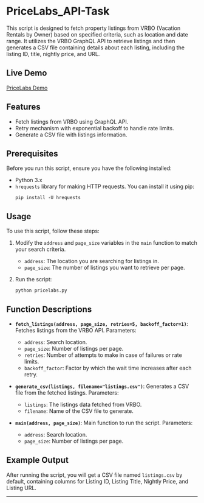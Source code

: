 # PriceLabs_API-Task

This script is designed to fetch property listings from VRBO (Vacation Rentals by Owner) based on specified criteria, such as location and date range. It utilizes the VRBO GraphQL API to retrieve listings and then generates a CSV file containing details about each listing, including the listing ID, title, nightly price, and URL.

## Live Demo

[PriceLabs Demo](https://colab.research.google.com/drive/1fHShi2t-l2tV547HSh0sULl-98pei4xt?usp=sharing)

## Features

- Fetch listings from VRBO using GraphQL API.
- Retry mechanism with exponential backoff to handle rate limits.
- Generate a CSV file with listings information.

## Prerequisites

Before you run this script, ensure you have the following installed:
- Python 3.x
- `hrequests` library for making HTTP requests. You can install it using pip:
  ```
  pip install -U hrequests
  ```

## Usage

To use this script, follow these steps:

1. Modify the `address` and `page_size` variables in the `main` function to match your search criteria.
   - `address`: The location you are searching for listings in.
   - `page_size`: The number of listings you want to retrieve per page.

2. Run the script:
   ```
   python pricelabs.py
   ```

## Function Descriptions

- **`fetch_listings(address, page_size, retries=5, backoff_factor=1)`**:
  Fetches listings from the VRBO API. Parameters:
  - `address`: Search location.
  - `page_size`: Number of listings per page.
  - `retries`: Number of attempts to make in case of failures or rate limits.
  - `backoff_factor`: Factor by which the wait time increases after each retry.

- **`generate_csv(listings, filename="listings.csv")`**:
  Generates a CSV file from the fetched listings. Parameters:
  - `listings`: The listings data fetched from VRBO.
  - `filename`: Name of the CSV file to generate.

- **`main(address, page_size)`**:
  Main function to run the script. Parameters:
  - `address`: Search location.
  - `page_size`: Number of listings per page.

## Example Output

After running the script, you will get a CSV file named `listings.csv` by default, containing columns for Listing ID, Listing Title, Nightly Price, and Listing URL.

---
